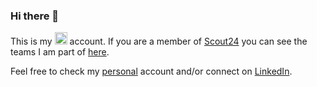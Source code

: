 ### Hi there 👋

This is my [<img src="https://www.immobilienscout24.de/etc/designs/is24/img/immoscout24.svg" title="ImmoScout24" height="20" />](http://immobilienscout24.de) account. 
If you are a member of [Scout24](https://github.com/orgs/Scout24) you can see the teams I am part of [here](https://github.com/orgs/Scout24/teams?query=%40pavel-is24).

Feel free to check my [personal](https://github.com/bitnot) account and/or connect on [LinkedIn](https://www.linkedin.com/in/pavel-kiper/).

<!--
**pavel-is24/pavel-is24** is a ✨ _special_ ✨ repository because its `README.md` (this file) appears on your GitHub profile.

Here are some ideas to get you started:

- 🔭 I’m currently working on ...
- 🌱 I’m currently learning ...
- 👯 I’m looking to collaborate on ...
- 🤔 I’m looking for help with ...
- 💬 Ask me about ...
- 📫 How to reach me: ...
- 😄 Pronouns: ...
- ⚡ Fun fact: ...
-->
